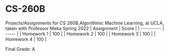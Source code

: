 # CS-260B
Projects/Assignments for CS 260B,Algorithmic Machine Learning, at UCLA, taken with Professor Meka Spring 2022
| Assignment | Score |
| ---------- | ----- |
| Homework 1 |  100  |
| Homework 2 |  100  |
| Homework 3 |  100  |
| Homework 4 |  100  |

Final Grade: A